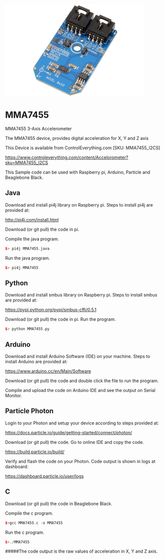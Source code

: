[![MMA7455](MMA7455_I2CS.png)](https://www.controleverything.com/content/Accelorometer?sku=MMA7455_I2CS)
# MMA7455
MMA7455 3-Axis Accelerometer

The MMA7455 device, provides digital acceleration for X, Y and Z axis

This Device is available from ControlEverything.com [SKU: MMA7455_I2CS]

https://www.controleverything.com/content/Accelorometer?sku=MMA7455_I2CS

This Sample code can be used with Raspberry pi, Arduino, Particle and Beaglebone Black.

## Java
Download and install pi4j library on Raspberry pi. Steps to install pi4j are provided at:

http://pi4j.com/install.html

Download (or git pull) the code in pi.

Compile the java program.
```cpp
$> pi4j MMA7455.java
```

Run the java program.
```cpp
$> pi4j MMA7455
```

## Python
Download and install smbus library on Raspberry pi. Steps to install smbus are provided at:

https://pypi.python.org/pypi/smbus-cffi/0.5.1

Download (or git pull) the code in pi. Run the program.

```cpp
$> python MMA7455.py
```

## Arduino
Download and install Arduino Software (IDE) on your machine. Steps to install Arduino are provided at:

https://www.arduino.cc/en/Main/Software

Download (or git pull) the code and double click the file to run the program.

Compile and upload the code on Arduino IDE and see the output on Serial Monitor.


## Particle Photon

Login to your Photon and setup your device according to steps provided at:

https://docs.particle.io/guide/getting-started/connect/photon/

Download (or git pull) the code. Go to online IDE and copy the code.

https://build.particle.io/build/

Verify and flash the code on your Photon. Code output is shown in logs at dashboard:

https://dashboard.particle.io/user/logs


## C

Download (or git pull) the code in Beaglebone Black.

Compile the c program.
```cpp
$>gcc MMA7455.c -o MMA7455
```
Run the c program.
```cpp
$>./MMA7455
```
#####The code output is the raw values of acceleration in X, Y and Z axis.
